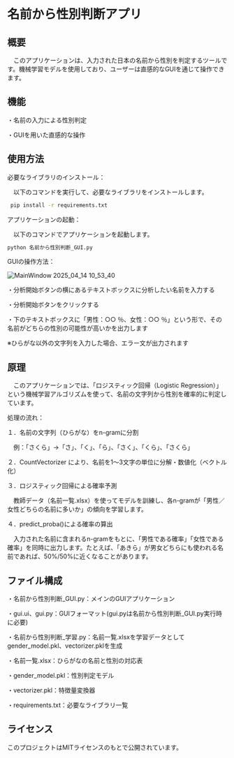 # 名前から性別判断アプリ
## 概要
　このアプリケーションは、入力された日本の名前から性別を判定するツールです。機械学習モデルを使用しており、ユーザーは直感的なGUIを通じて操作できます。​

## 機能
・名前の入力による性別判定​

・GUIを用いた直感的な操作​

## 使用方法
必要なライブラリのインストール：

　以下のコマンドを実行して、必要なライブラリをインストールします。

```bash
 pip install -r requirements.txt
```

アプリケーションの起動：

　以下のコマンドでアプリケーションを起動します。

```bash
python 名前から性別判断_GUI.py
```

GUIの操作方法：

![MainWindow 2025_04_14 10_53_40](https://github.com/user-attachments/assets/91e99106-c0f2-4939-8df9-67d74837db8e)

・分析開始ボタンの横にあるテキストボックスに分析したい名前を入力する

・分析開始ボタンをクリックする

・下のテキストボックスに「男性：○○ ％、女性：○○ ％」という形で、その名前がどちらの性別の可能性が高いかを出力します

※ひらがな以外の文字列を入力した場合、エラー文が出力されます

## 原理

　このアプリケーションでは、「ロジスティック回帰（Logistic Regression）」という機械学習アルゴリズムを使って、名前の文字列から性別を確率的に判定しています。

処理の流れ：

１．名前の文字列（ひらがな）をn-gramに分割

　例：「さくら」→「さ」、「く」、「ら」、「さく」、「くら」、「さくら」

２．CountVectorizer により、名前を1〜3文字の単位に分解・数値化（ベクトル化）

３．ロジスティック回帰による確率予測

　教師データ（名前一覧.xlsx）を使ってモデルを訓練し、各n-gramが「男性／女性どちらの名前に多いか」の傾向を学習します。

４．predict_proba()による確率の算出

　入力された名前に含まれるn-gramをもとに、「男性である確率」「女性である確率」を同時に出力します。たとえば、「あきら」が男女どちらにも使われる名前であれば、50%/50%に近くなることがあります。

## ファイル構成

・名前から性別判断_GUI.py：​メインのGUIアプリケーション​

・gui.ui、gui.py：GUIフォーマット(gui.pyは名前から性別判断_GUI.py実行時に必要)

・名前から性別判断_学習.py：名前一覧.xlsxを学習データとしてgender_model.pkl、vectorizer.pklを生成

・名前一覧.xlsx：ひらがなの名前と性別の対応表

・gender_model.pkl：​性別判定モデル​

・vectorizer.pkl：​特徴量変換器​

・requirements.txt：​必要なライブラリ一覧​

## ライセンス
このプロジェクトはMITライセンスのもとで公開されています。​





